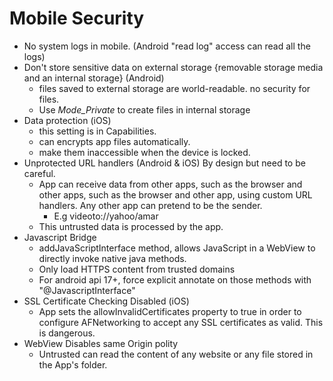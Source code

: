 Mobile Security 
==============


- No system logs in mobile. (Android "read log" access can read all the logs)
- Don't store sensitive data on external storage {removable storage media and an internal storage} (Android)
	- files saved to external storage are world-readable. no security for files.
	- Use *Mode_Private* to create files in internal storage 
- Data protection (iOS)
	- this setting is in Capabilities.
	- can encrypts app files automatically.
	- make them inaccessible when the device is locked.
- Unprotected URL handlers (Android & iOS)  By design but need to be careful.
	- App can receive data from other apps, such as the browser and other apps, such as the browser and other app, using custom URL handlers. Any other app can pretend to be the sender.
		- E.g videoto://yahoo/amar
	- This untrusted data is processed by the app.  
- Javascript Bridge
	- addJavaScriptInterface method, allows JavaScript in a WebView to directly invoke native java methods.
	- Only load HTTPS content from trusted domains
	- For android api 17+, force explicit annotate on those methods with "@JavascriptInterface"
- SSL Certificate Checking Disabled (iOS)
	- App sets the allowInvalidCertificates property to true in order to configure AFNetworking to accept any SSL certificates as valid. This is dangerous.
- WebView Disables same Origin polity
	- Untrusted can read the content of any website or any file stored in the App's folder.
